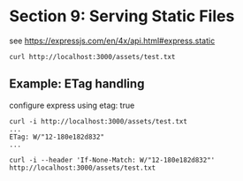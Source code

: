 # Section 9: Serving Static Files
see https://expressjs.com/en/4x/api.html#express.static

`curl http://localhost:3000/assets/test.txt`

## Example: ETag handling
configure express using etag: true

```
curl -i http://localhost:3000/assets/test.txt                                             
...
ETag: W/"12-180e182d832"
...
```
`curl -i --header 'If-None-Match: W/"12-180e182d832"' http://localhost:3000/assets/test.txt`
